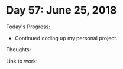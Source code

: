 # Day 57: June 25, 2018

Today's Progress: 
- Continued coding up my personal project.

Thoughts: 

Link to work: 